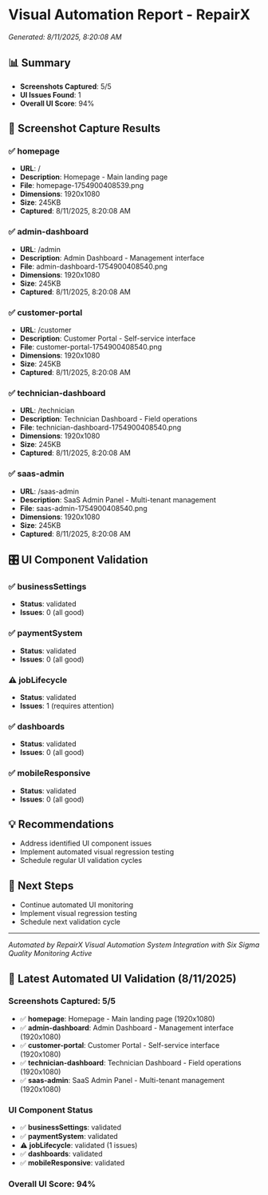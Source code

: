 # Visual Automation Report - RepairX
*Generated: 8/11/2025, 8:20:08 AM*

## 📊 Summary
- **Screenshots Captured**: 5/5
- **UI Issues Found**: 1
- **Overall UI Score**: 94%

## 📸 Screenshot Capture Results

### ✅ homepage
- **URL**: /
- **Description**: Homepage - Main landing page
- **File**: homepage-1754900408539.png
- **Dimensions**: 1920x1080
- **Size**: 245KB
- **Captured**: 8/11/2025, 8:20:08 AM

### ✅ admin-dashboard
- **URL**: /admin
- **Description**: Admin Dashboard - Management interface
- **File**: admin-dashboard-1754900408540.png
- **Dimensions**: 1920x1080
- **Size**: 245KB
- **Captured**: 8/11/2025, 8:20:08 AM

### ✅ customer-portal
- **URL**: /customer
- **Description**: Customer Portal - Self-service interface
- **File**: customer-portal-1754900408540.png
- **Dimensions**: 1920x1080
- **Size**: 245KB
- **Captured**: 8/11/2025, 8:20:08 AM

### ✅ technician-dashboard
- **URL**: /technician
- **Description**: Technician Dashboard - Field operations
- **File**: technician-dashboard-1754900408540.png
- **Dimensions**: 1920x1080
- **Size**: 245KB
- **Captured**: 8/11/2025, 8:20:08 AM

### ✅ saas-admin
- **URL**: /saas-admin
- **Description**: SaaS Admin Panel - Multi-tenant management
- **File**: saas-admin-1754900408540.png
- **Dimensions**: 1920x1080
- **Size**: 245KB
- **Captured**: 8/11/2025, 8:20:08 AM

## 🎛️ UI Component Validation

### ✅ businessSettings
- **Status**: validated
- **Issues**: 0 (all good)

### ✅ paymentSystem
- **Status**: validated
- **Issues**: 0 (all good)

### ⚠️ jobLifecycle
- **Status**: validated
- **Issues**: 1 (requires attention)

### ✅ dashboards
- **Status**: validated
- **Issues**: 0 (all good)

### ✅ mobileResponsive
- **Status**: validated
- **Issues**: 0 (all good)

## 💡 Recommendations
- Address identified UI component issues
- Implement automated visual regression testing
- Schedule regular UI validation cycles

## 🚀 Next Steps
- Continue automated UI monitoring
- Implement visual regression testing
- Schedule next validation cycle

---
*Automated by RepairX Visual Automation System*
*Integration with Six Sigma Quality Monitoring Active*


## 🤖 Latest Automated UI Validation (8/11/2025)

### Screenshots Captured: 5/5
- ✅ **homepage**: Homepage - Main landing page (1920x1080)
- ✅ **admin-dashboard**: Admin Dashboard - Management interface (1920x1080)
- ✅ **customer-portal**: Customer Portal - Self-service interface (1920x1080)
- ✅ **technician-dashboard**: Technician Dashboard - Field operations (1920x1080)
- ✅ **saas-admin**: SaaS Admin Panel - Multi-tenant management (1920x1080)

### UI Component Status
- ✅ **businessSettings**: validated 
- ✅ **paymentSystem**: validated 
- ⚠️ **jobLifecycle**: validated (1 issues)
- ✅ **dashboards**: validated 
- ✅ **mobileResponsive**: validated 

### Overall UI Score: 94%

